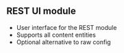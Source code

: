 ##  REST UI module

  <ul>
    <li>User interface for the REST module</li>
    <li>Supports all content entities</li>
    <li>Optional alternative to raw config</li>
  </ul>
